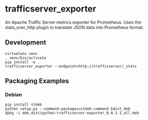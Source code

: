 # trafficserver_exporter

An Apache Traffic Server metrics exporter for Prometheus.  Uses the stats_over_http plugin to translate JSON data into Prometheus format.


## Development
```
virtualenv venv
. venv/bin/activate
pip install -e .
trafficserver_exporter --endpoint=http://trafficserver/_stats
```


## Packaging Examples

### Debian
```
pip install stdeb
python setup.py --command-packages=stdeb.command bdist_deb
dpkg -i deb_dist/python-trafficserver-exporter_0.0.1-1_all.deb
```

